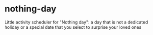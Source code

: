 # nothing-day
Little activity scheduler for "Nothing day": a day that is not a dedicated holiday or a special date that you select to surprise your loved ones
